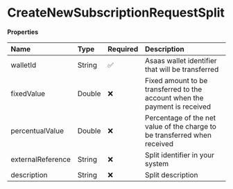 # CreateNewSubscriptionRequestSplit

**Properties**

| Name              | Type   | Required | Description                                                                |
| :---------------- | :----- | :------- | :------------------------------------------------------------------------- |
| walletId          | String | ✅       | Asaas wallet identifier that will be transferred                           |
| fixedValue        | Double | ❌       | Fixed amount to be transferred to the account when the payment is received |
| percentualValue   | Double | ❌       | Percentage of the net value of the charge to be transferred when received  |
| externalReference | String | ❌       | Split identifier in your system                                            |
| description       | String | ❌       | Split description                                                          |

<!-- This file was generated by liblab | https://liblab.com/ -->
